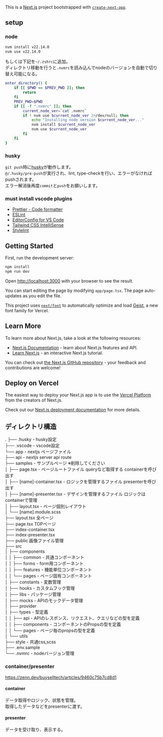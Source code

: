 This is a [Next.js](https://nextjs.org) project bootstrapped with [`create-next-app`](https://nextjs.org/docs/app/api-reference/cli/create-next-app).

## setup

### node

```sh
nvm install v22.14.0
nvm use v22.14.0
```

もしくは下記を`~/.zshrc`に追加。<br>
ディレクトリ移動を行うと`.nvmrc`を読み込んでnodeのバージョンを自動で切り替え可能になる。

```sh
enter_directory() {
	if [[ $PWD == $PREV_PWD ]]; then
		return
	fi
	PREV_PWD=$PWD
	if [[ -f ".nvmrc" ]]; then
		current_node_ver=`cat .nvmrc`
		if ! nvm use $current_node_ver 2>/dev/null; then
			echo "Installing node version $current_node_ver..."
			nvm install $current_node_ver
			nvm use $current_node_ver
		fi
	fi
}
```

### husky

`git push`時に[husky](https://typicode.github.io/husky/)が動作します。<br>
`@/.husky/pre-push`が実行され、lint, type-checkを行い、エラーがなければpushされます。<br>
エラー解消後再度`commit`と`push`をお願いします。

### must install vscode plugins

- [Prettier - Code formatter](https://marketplace.cursorapi.com/items?itemName=esbenp.prettier-vscode)
- [ESLint](https://marketplace.cursorapi.com/items?itemName=dbaeumer.vscode-eslint)
- [EditorConfig for VS Code](https://marketplace.cursorapi.com/items?itemName=EditorConfig.EditorConfig)
- [Tailwind CSS IntelliSense](https://marketplace.cursorapi.com/items?itemName=bradlc.vscode-tailwindcss)
- [Stylelint](https://marketplace.cursorapi.com/items?itemName=stylelint.vscode-stylelint)

## Getting Started

First, run the development server:

```bash
npm install
npm run dev
```

Open [http://localhost:3000](http://localhost:3000) with your browser to see the result.

You can start editing the page by modifying `app/page.tsx`. The page auto-updates as you edit the file.

This project uses [`next/font`](https://nextjs.org/docs/app/building-your-application/optimizing/fonts) to automatically optimize and load [Geist](https://vercel.com/font), a new font family for Vercel.

## Learn More

To learn more about Next.js, take a look at the following resources:

- [Next.js Documentation](https://nextjs.org/docs) - learn about Next.js features and API.
- [Learn Next.js](https://nextjs.org/learn) - an interactive Next.js tutorial.

You can check out [the Next.js GitHub repository](https://github.com/vercel/next.js) - your feedback and contributions are welcome!

## Deploy on Vercel

The easiest way to deploy your Next.js app is to use the [Vercel Platform](https://vercel.com/new?utm_medium=default-template&filter=next.js&utm_source=create-next-app&utm_campaign=create-next-app-readme) from the creators of Next.js.

Check out our [Next.js deployment documentation](https://nextjs.org/docs/app/building-your-application/deploying) for more details.

## ディレクトリ構造
.
├── .husky - husky設定<br>
├── .vscode - vscode設定<br>
└── app - nextjs ページファイル<br>
    ├── api - nextjs server api route<br>
    ├── samples - サンプルページ ※削除してください<br>
    │   ├── page.tsx - ページルートファイル queryなど取得する containerを呼び出す<br>
    │   ├── [name]-container.tsx - ロジックを管理するファイル presenterを呼び出す<br>
    │   ├── [name]-presenter.tsx - デザインを管理するファイル ロジックはcontainerで管理<br>
    │   ├── layout.tsx - ページ個別レイアウト<br>
    │   └── [name].module.scss<br>
    ├── layout.tsx 全ページ<br>
    ├── page.tsx TOPページ<br>
    ├── index-container.tsx<br>
    ├── index-presenter.tsx<br>
    ├── public 画像ファイル管理<br>
    ├── src<br>
    │   ├── components<br>
    │   │   ├── common - 共通コンポーネント<br>
    │   │   ├── forms - form用コンポーネント<br>
    │   │   ├── features - 機能単位コンポーネント<br>
    │   │   └── pages - ページ固有コンポーネント<br>
    │   ├── constants - 変数管理<br>
    │   ├── hooks - カスタムフック管理<br>
    │   ├── libs - パッケージ管理<br>
    │   ├── mocks - APIのモックデータ管理<br>
    │   ├── provider<br>
    │   ├── types - 型定義<br>
    │   │   ├── api - APIのレスポンス、リクエスト、クエリなどの型を定義<br>
    │   │   ├── components - コンポーネントのPropsの型を定義<br>
    │   │   └── pages - ページ毎のpropsの型を定義<br>
    │   └── utils<br>
    ├── style - 共通css,scss<br>
    ├── .env.sample<br>
    └── .nvmrc - nodeバージョン管理<br>

### container/presenter
https://zenn.dev/buyselltech/articles/9460c75b7cd8d1

#### container
データ取得やロジック、状態を管理。<br>
取得したデータなどをpresenterに渡す。<br>
#### presenter
データを受け取り、表示する。
